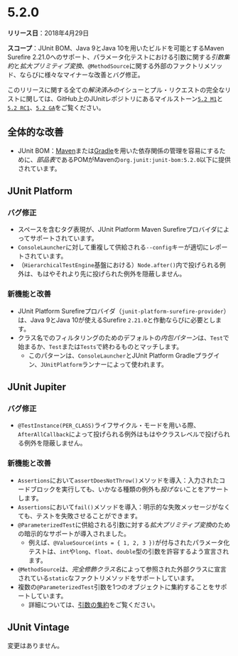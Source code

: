 # 5.2.0
**リリース日**：2018年4月29日

**スコープ**：JUnit BOM、Java 9とJava 10を用いたビルドを可能とするMaven Surefire 2.21.0へのサポート、パラメータ化テストにおける引数に関する*引数集約*と*拡大プリミティブ変換*、`@MethodSource`に関する外部のファクトリメソッド、ならびに様々なマイナーな改善とバグ修正。

このリリースに関する全ての*解決済みの*イシューとプル・リクエストの完全なリストに関しては、GitHub上のJUnitレポジトリにあるマイルストーン[`5.2 M1`](https://github.com/junit-team/junit5/milestone/22?closed=1)と[`5.2 RC1`](https://github.com/junit-team/junit5/milestone/25?closed=1)、[`5.2 GA`](https://github.com/junit-team/junit5/milestone/26?closed=1)をご覧ください。

## 全体的な改善
- JUnit BOM：[Maven](https://maven.apache.org/guides/introduction/introduction-to-dependency-mechanism.html#Importing_Dependencies)または[Gradle](https://docs.gradle.org/current/userguide/managing_transitive_dependencies.html#sec:bom_import)を用いた依存関係の管理を容易にするために、*部品表*であるPOMがMavenの`org.junit:junit-bom:5.2.0`以下に提供されています。

## JUnit Platform
### バグ修正
- スペースを含むタグ表現が、JUnit Platform Maven Surefireプロバイダによってサポートされています。
- `ConsoleLauncher`に対して重複して供給される`--config`キーが適切にレポートされています。
- （`HierarchicalTestEngine`基盤における）`Node.after()`内で投げられる例外は、もはやそれより先に投げられた例外を隠蔽しません。

### 新機能と改善
- JUnit Platform Surefireプロバイダ（`junit-platform-surefire-provider`）は、Java 9とJava 10が使えるSurefire `2.21.0`と作動ならびに必要とします。
- クラス名でのフィルタリングのためのデフォルトの*内包パターン*は、`Test`で始まるか、`Test`または`Tests`で終わるものとマッチします。
  - このパターンは、`ConsoleLauncher`とJUnit Platform Gradleプラグイン、`JUnitPlatform`ランナーによって使われます。

## JUnit Jupiter
### バグ修正
- `@TestInstance(PER_CLASS)`ライフサイクル・モードを用いる際、`AfterAllCallback`によって投げられる例外はもはやクラスレベルで投げられる例外を隠蔽しません。

### 新機能と改善
- `Assertions`において`assertDoesNotThrow()`メソッドを導入：入力されたコードブロックを実行しても、いかなる種類の例外も*投げない*ことをアサートします。
- `Assertions`において`fail()`メソッドを導入：明示的な失敗メッセージがなくても、テストを失敗させることができます。
- `@ParameterizedTest`に供給される引数に対する*拡大プリミティブ変換*のための暗示的なサポートが導入されました。
  - 例えば、`@ValueSource(ints = { 1, 2, 3 })`が付与されたパラメータ化テストは、`int`や`long`、`float`、`double`型の引数を許容するよう宣言されます。
- `@MethodSource`は、*完全修飾クラス名*によって参照された外部クラスに宣言されている`static`なファクトリメソッドをサポートしています。
- 複数の`@ParameterizedTest`引数を1つのオブジェクトに集約することをサポートしています。
  - 詳細については、[引数の集約](https://junit.org/junit5/docs/current/user-guide/index.html#writing-tests-parameterized-tests-argument-aggregation)をご覧ください。

## JUnit Vintage
変更はありません。
